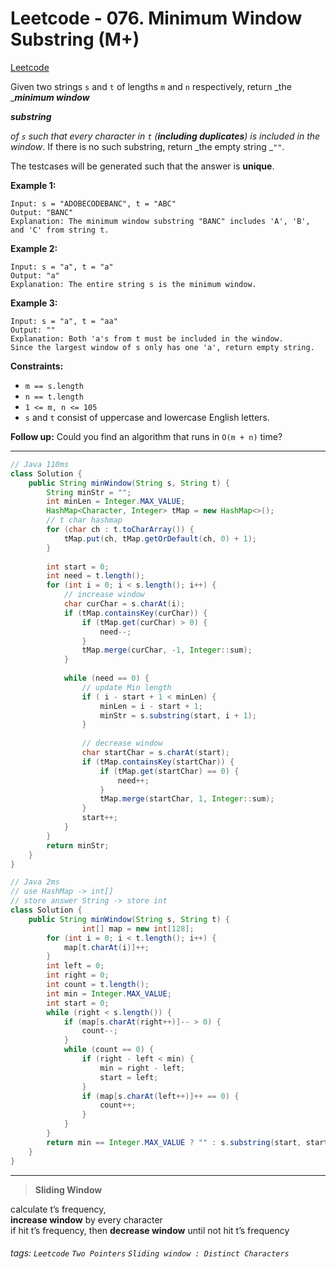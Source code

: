 # Leetcode - 076. Minimum Window Substring (M+)

[Leetcode](https://leetcode.com/problems/minimum-window-substring/)

Given two strings `s` and `t` of lengths `m` and `n` respectively, return _the _**_minimum window_**

**_substring_**

_of _`s`_ such that every character in _`t`_ (_**_including duplicates_**_) is included in the window_. If there is no such substring, return _the empty string _`""`.

The testcases will be generated such that the answer is **unique**.

**Example 1:**
```
Input: s = "ADOBECODEBANC", t = "ABC"  
Output: "BANC"  
Explanation: The minimum window substring "BANC" includes 'A', 'B', and 'C' from string t.
```
**Example 2:**
```
Input: s = "a", t = "a"  
Output: "a"  
Explanation: The entire string s is the minimum window.
```
**Example 3:**
```
Input: s = "a", t = "aa"  
Output: ""  
Explanation: Both 'a's from t must be included in the window.  
Since the largest window of s only has one 'a', return empty string.
```
**Constraints:**

-   `m == s.length`
-   `n == t.length`
-   `1 <= m, n <= 105`
-   `s` and `t` consist of uppercase and lowercase English letters.

**Follow up:** Could you find an algorithm that runs in `O(m + n)` time?

---

```java
// Java 110ms  
class Solution {  
    public String minWindow(String s, String t) {  
        String minStr = "";  
        int minLen = Integer.MAX_VALUE;  
        HashMap<Character, Integer> tMap = new HashMap<>();  
        // t char hashmap  
        for (char ch : t.toCharArray()) {  
            tMap.put(ch, tMap.getOrDefault(ch, 0) + 1);  
        }  
  
        int start = 0;  
        int need = t.length();  
        for (int i = 0; i < s.length(); i++) {  
            // increase window  
            char curChar = s.charAt(i);  
            if (tMap.containsKey(curChar)) {  
                if (tMap.get(curChar) > 0) {  
                    need--;  
                }  
                tMap.merge(curChar, -1, Integer::sum);  
            }  
  
            while (need == 0) {  
                // update Min length  
                if ( i - start + 1 < minLen) {  
                    minLen = i - start + 1;  
                    minStr = s.substring(start, i + 1);  
                }  
  
                // decrease window  
                char startChar = s.charAt(start);  
                if (tMap.containsKey(startChar)) {  
                    if (tMap.get(startChar) == 0) {  
                        need++;  
                    }  
                    tMap.merge(startChar, 1, Integer::sum);  
                }  
                start++;  
            }  
        }  
        return minStr;  
    }  
}
```

```java
// Java 2ms  
// use HashMap -> int[]  
// store answer String -> store int  
class Solution {  
    public String minWindow(String s, String t) {  
                int[] map = new int[128];  
        for (int i = 0; i < t.length(); i++) {  
            map[t.charAt(i)]++;  
        }  
        int left = 0;  
        int right = 0;  
        int count = t.length();  
        int min = Integer.MAX_VALUE;  
        int start = 0;  
        while (right < s.length()) {  
            if (map[s.charAt(right++)]-- > 0) {  
                count--;  
            }  
            while (count == 0) {  
                if (right - left < min) {  
                    min = right - left;  
                    start = left;  
                }  
                if (map[s.charAt(left++)]++ == 0) {  
                    count++;  
                }  
            }  
        }  
        return min == Integer.MAX_VALUE ? "" : s.substring(start, start + min);  
    }   
}  
```

---


> **Sliding Window**

calculate t’s frequency,  
**increase window** by every character  
if hit t’s frequency, then **decrease window** until not hit t’s frequency

###### tags: `Leetcode` `Two Pointers` `Sliding window : Distinct Characters`